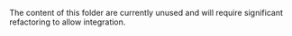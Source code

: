 The content of this folder are currently unused and will require significant refactoring 
to allow integration.
